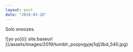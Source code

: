 ```yaml
---
layout: post
date: "2019-03-26"
---
```


Solo snoozes.

![yo yo]({{ site.baseurl }}/assets/images/2019/tumblr_pozpvgyjej1qlj3bd_540.jpg)
